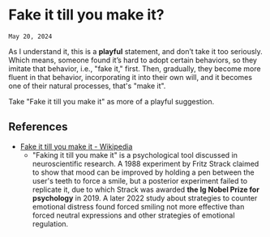 # Fake it till you make it?
`May 20, 2024`

As I understand it, this is a **playful** statement, and don’t take it too seriously. Which means, someone found it’s hard to adopt certain behaviors, so they imitate that behavior, i.e., "fake it," first. Then, gradually, they become more fluent in that behavior, incorporating it into their own will, and it becomes one of their natural processes, that's "make it".

Take "Fake it till you make it" as more of a playful suggestion.

## References
- [Fake it till you make it - Wikipedia](https://en.wikipedia.org/wiki/Fake_it_till_you_make_it)
	- "Faking it till you make it" is a psychological tool discussed in neuroscientific research. A 1988 experiment by Fritz Strack claimed to show that mood can be improved by holding a pen between the user's teeth to force a smile, but a posterior experiment failed to replicate it, due to which Strack was awarded **the Ig Nobel Prize for psychology** in 2019. A later 2022 study about strategies to counter emotional distress found forced smiling not more effective than forced neutral expressions and other strategies of emotional regulation.

